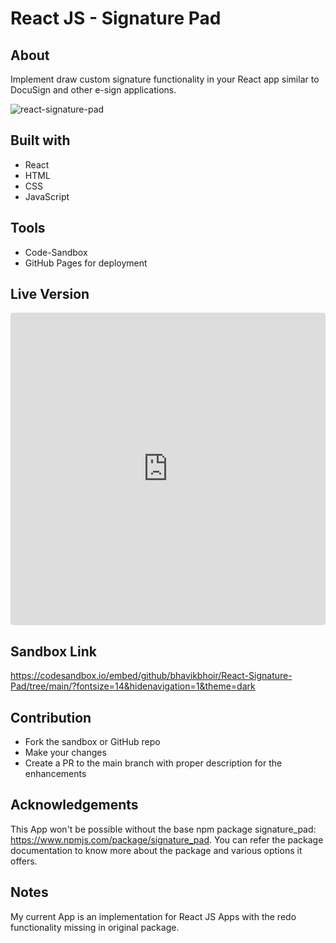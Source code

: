 # React JS - Signature Pad

## About 

Implement draw custom signature functionality in your React app similar to DocuSign and other e-sign applications.

![react-signature-pad](https://user-images.githubusercontent.com/43330221/126088664-610eac7c-ab70-45be-afae-718fe62c5931.PNG)

## Built with

* React
* HTML
* CSS
* JavaScript

## Tools

* Code-Sandbox
* GitHub Pages for deployment

## Live Version

<iframe src="https://codesandbox.io/embed/github/bhavikbhoir/React-Signature-Pad/tree/main/?fontsize=14&hidenavigation=1&theme=dark"
     style="width:100%; height:500px; border:0; border-radius: 4px; overflow:hidden;"
     title="react-signature-pad"
     allow="accelerometer; ambient-light-sensor; camera; encrypted-media; geolocation; gyroscope; hid; microphone; midi; payment; usb; vr; xr-spatial-tracking"
     sandbox="allow-forms allow-modals allow-popups allow-presentation allow-same-origin allow-scripts">
</iframe>

## Sandbox Link

https://codesandbox.io/embed/github/bhavikbhoir/React-Signature-Pad/tree/main/?fontsize=14&hidenavigation=1&theme=dark
   
## Contribution

* Fork the sandbox or GitHub repo
* Make your changes
* Create a PR to the main branch with proper description for the enhancements

## Acknowledgements

This App won't be possible without the base npm package signature_pad: https://www.npmjs.com/package/signature_pad. You can refer the package documentation to know more about the package and various options it offers.

## Notes
My current App is an implementation for React JS Apps with the redo functionality missing in original package.
